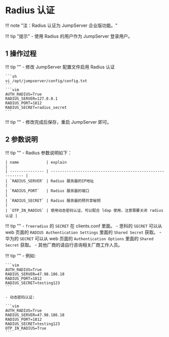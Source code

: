 # Radius 认证
!!! note "注：Radius 认证为 JumpServer 企业版功能。"

!!! tip "提示"
    - 使用 Radius 的用户作为 JumpServer 登录用户。

## 1 操作过程
!!! tip ""
    - 修改 JumpServer 配置文件启用 Radius 认证

    ```sh
    vi /opt/jumpserver/config/config.txt
    ```
    ```vim
    AUTH_RADIUS=True
    RADIUS_SERVER=127.0.0.1
    RADIUS_PORT=1812
    RADIUS_SECRET=radius_secret
    ```
!!! tip ""
    - 修改完成后保存，重启 JumpServer 即可。

## 2 参数说明
!!! tip ""
    - Radius 参数说明如下：

    | name            | explain                                                    |
    | --------------- | ---------------------------------------------------------- |
    | `RADIUS_SERVER` | Radius 服务器的IP地址                                       |
    | `RADIUS_PORT`   | Radius 服务器的端口                                         |
    | `RADIUS_SECRET` | Radius 服务器的预共享秘钥                                   |
    | `OTP_IN_RADIUS` | 使用动态密码认证，可以配合 ldap 使用，注意需要关闭 radius 认证 |

!!! tip ""
    - `freeradius` 的 `SECRET` 在 clients.conf 里面。
    - 思科的 `SECRET` 可以从 web 页面的 `RADIUS Authentication Settings` 里面的 `Shared Secret` 获取。
    - 华为的 `SECRET` 可以从 web 页面的 `Authentication Options` 里面的 `Shared Secret` 获取。
    - 其他厂商的请自行咨询相关厂商工作人员。

!!! tip ""
    - 例如:

    ```vim
    AUTH_RADIUS=True
    RADIUS_SERVER=47.98.186.18
    RADIUS_PORT=1812
    RADIUS_SECRET=testing123
    ```
    
    - 动态密码认证:

    ```vim
    AUTH_RADIUS=True
    RADIUS_SERVER=47.98.186.18
    RADIUS_PORT=1812
    RADIUS_SECRET=testing123
    OTP_IN_RADIUS=True
    ```
